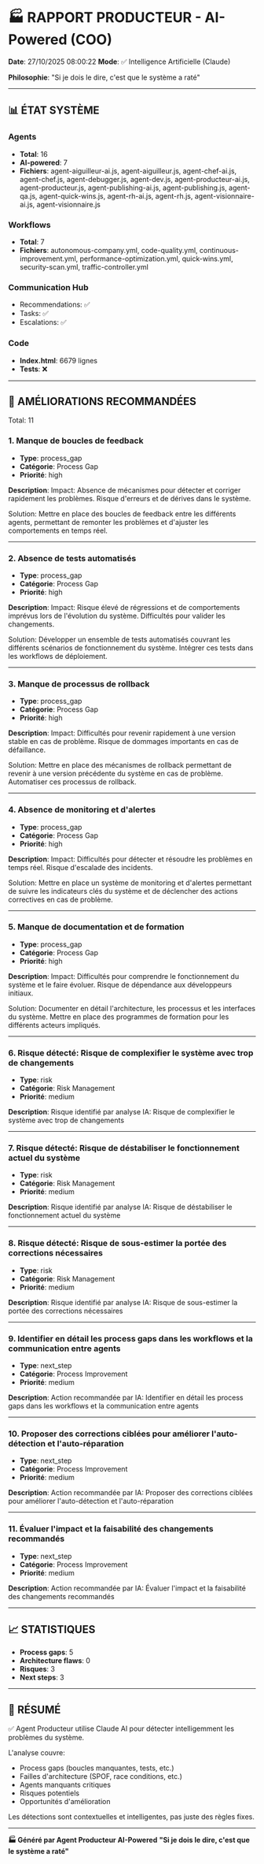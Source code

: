 # 🏭 RAPPORT PRODUCTEUR - AI-Powered (COO)

**Date**: 27/10/2025 08:00:22
**Mode**: ✅ Intelligence Artificielle (Claude)

**Philosophie**: "Si je dois le dire, c'est que le système a raté"

---

## 📊 ÉTAT SYSTÈME

### Agents
- **Total**: 16
- **AI-powered**: 7
- **Fichiers**: agent-aiguilleur-ai.js, agent-aiguilleur.js, agent-chef-ai.js, agent-chef.js, agent-debugger.js, agent-dev.js, agent-producteur-ai.js, agent-producteur.js, agent-publishing-ai.js, agent-publishing.js, agent-qa.js, agent-quick-wins.js, agent-rh-ai.js, agent-rh.js, agent-visionnaire-ai.js, agent-visionnaire.js

### Workflows
- **Total**: 7
- **Fichiers**: autonomous-company.yml, code-quality.yml, continuous-improvement.yml, performance-optimization.yml, quick-wins.yml, security-scan.yml, traffic-controller.yml

### Communication Hub
- Recommendations: ✅
- Tasks: ✅
- Escalations: ✅

### Code
- **Index.html**: 6679 lignes
- **Tests**: ❌

---

## 🔧 AMÉLIORATIONS RECOMMANDÉES

Total: 11


### 1. Manque de boucles de feedback

- **Type**: process_gap
- **Catégorie**: Process Gap
- **Priorité**: high

**Description**:
Impact: Absence de mécanismes pour détecter et corriger rapidement les problèmes. Risque d'erreurs et de dérives dans le système.

Solution: Mettre en place des boucles de feedback entre les différents agents, permettant de remonter les problèmes et d'ajuster les comportements en temps réel.

---

### 2. Absence de tests automatisés

- **Type**: process_gap
- **Catégorie**: Process Gap
- **Priorité**: high

**Description**:
Impact: Risque élevé de régressions et de comportements imprévus lors de l'évolution du système. Difficultés pour valider les changements.

Solution: Développer un ensemble de tests automatisés couvrant les différents scénarios de fonctionnement du système. Intégrer ces tests dans les workflows de déploiement.

---

### 3. Manque de processus de rollback

- **Type**: process_gap
- **Catégorie**: Process Gap
- **Priorité**: high

**Description**:
Impact: Difficultés pour revenir rapidement à une version stable en cas de problème. Risque de dommages importants en cas de défaillance.

Solution: Mettre en place des mécanismes de rollback permettant de revenir à une version précédente du système en cas de problème. Automatiser ces processus de rollback.

---

### 4. Absence de monitoring et d'alertes

- **Type**: process_gap
- **Catégorie**: Process Gap
- **Priorité**: high

**Description**:
Impact: Difficultés pour détecter et résoudre les problèmes en temps réel. Risque d'escalade des incidents.

Solution: Mettre en place un système de monitoring et d'alertes permettant de suivre les indicateurs clés du système et de déclencher des actions correctives en cas de problème.

---

### 5. Manque de documentation et de formation

- **Type**: process_gap
- **Catégorie**: Process Gap
- **Priorité**: high

**Description**:
Impact: Difficultés pour comprendre le fonctionnement du système et le faire évoluer. Risque de dépendance aux développeurs initiaux.

Solution: Documenter en détail l'architecture, les processus et les interfaces du système. Mettre en place des programmes de formation pour les différents acteurs impliqués.

---

### 6. Risque détecté: Risque de complexifier le système avec trop de changements

- **Type**: risk
- **Catégorie**: Risk Management
- **Priorité**: medium

**Description**:
Risque identifié par analyse IA: Risque de complexifier le système avec trop de changements

---

### 7. Risque détecté: Risque de déstabiliser le fonctionnement actuel du système

- **Type**: risk
- **Catégorie**: Risk Management
- **Priorité**: medium

**Description**:
Risque identifié par analyse IA: Risque de déstabiliser le fonctionnement actuel du système

---

### 8. Risque détecté: Risque de sous-estimer la portée des corrections nécessaires

- **Type**: risk
- **Catégorie**: Risk Management
- **Priorité**: medium

**Description**:
Risque identifié par analyse IA: Risque de sous-estimer la portée des corrections nécessaires

---

### 9. Identifier en détail les process gaps dans les workflows et la communication entre agents

- **Type**: next_step
- **Catégorie**: Process Improvement
- **Priorité**: medium

**Description**:
Action recommandée par IA: Identifier en détail les process gaps dans les workflows et la communication entre agents

---

### 10. Proposer des corrections ciblées pour améliorer l'auto-détection et l'auto-réparation

- **Type**: next_step
- **Catégorie**: Process Improvement
- **Priorité**: medium

**Description**:
Action recommandée par IA: Proposer des corrections ciblées pour améliorer l'auto-détection et l'auto-réparation

---

### 11. Évaluer l'impact et la faisabilité des changements recommandés

- **Type**: next_step
- **Catégorie**: Process Improvement
- **Priorité**: medium

**Description**:
Action recommandée par IA: Évaluer l'impact et la faisabilité des changements recommandés




---

## 📈 STATISTIQUES

- **Process gaps**: 5
- **Architecture flaws**: 0
- **Risques**: 3
- **Next steps**: 3

---

## 🎯 RÉSUMÉ

✅ Agent Producteur utilise Claude AI pour détecter intelligemment les problèmes du système.

L'analyse couvre:
- Process gaps (boucles manquantes, tests, etc.)
- Failles d'architecture (SPOF, race conditions, etc.)
- Agents manquants critiques
- Risques potentiels
- Opportunités d'amélioration

Les détections sont contextuelles et intelligentes, pas juste des règles fixes.

---

**🏭 Généré par Agent Producteur AI-Powered**
**"Si je dois le dire, c'est que le système a raté"**
